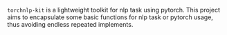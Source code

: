 `torchnlp-kit` is a lightweight toolkit for nlp task using pytorch. This project aims to encapsulate some basic functions for nlp task or pytorch usage, thus avoiding endless repeated implements.
